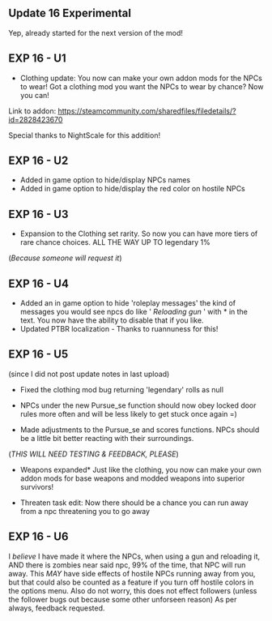 Update 16 Experimental
-
Yep, already started for the next version of the mod!

EXP 16 - U1 
- 
* Clothing update: You now can make your own addon mods for the NPCs to wear! Got a clothing mod you want the NPCs to wear by chance? Now you can! 

Link to addon: https://steamcommunity.com/sharedfiles/filedetails/?id=2828423670


Special thanks to NightScale for this addition! 

EXP 16 - U2
-
* Added in game option to hide/display NPCs names
* Added in game option to hide/display the red color on hostile NPCs


EXP 16 - U3
-
* Expansion to the Clothing set rarity. So now you can have more tiers of rare chance choices.
ALL THE WAY UP TO legendary 1%

(*Because someone will request it*)


EXP 16 - U4
-
* Added an in game option to hide 'roleplay messages' the kind of messages you would see npcs do like ' *Reloading gun* ' with * in the text. You now have the ability to disable that if you like. 
* Updated PTBR localization - Thanks to ruannuness for this!


EXP 16 - U5
-
(since I did not post update notes in last upload)

* Fixed the clothing mod bug returning 'legendary' rolls as null

* NPCs under the new Pursue_se function should now obey locked door rules more often and will be less likely to get stuck once again =)

* Made adjustments to the Pursue_se and scores functions.
NPCs should be a little bit better reacting with their surroundings.

(*THIS WILL NEED TESTING & FEEDBACK, PLEASE*)

* Weapons expanded* Just like the clothing, you now can make your own addon mods for base weapons and modded weapons into superior survivors!

* Threaten task edit: Now there should be a chance you can run away from a npc threatening you to go away


EXP 16 - U6
-
I *believe* I have made it where the NPCs, when using a gun and reloading it, AND there is zombies near said npc, 99% of the time, that NPC will run away.
This *MAY* have side effects of hostile NPCs running away from you, but that could also be counted as a feature if you turn off hostile colors in the options menu. Also do not worry, this does not effect followers (unless the follower bugs out because some other unforseen reason)
As per always, feedback requested.
